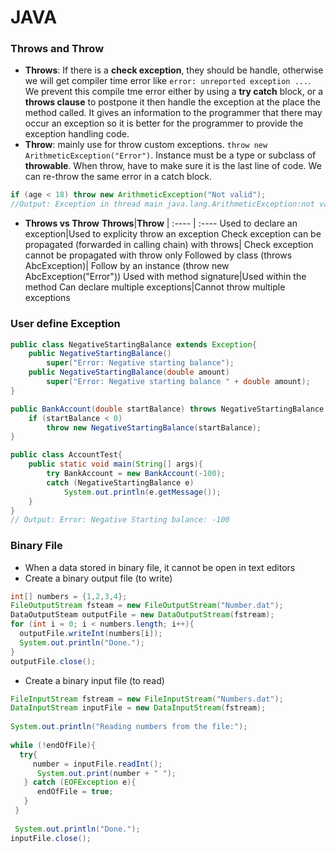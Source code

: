 # JAVA

### Throws and Throw
- **Throws**: If there is a **check exception**, they should be handle, otherwise we will get compiler time error like ```error: unreported exception ...```. We prevent this compile tme error either by using a **try catch** block, or a **throws clause** to postpone it then handle the exception at the place the method called. It gives an information to the programmer that there may occur an exception so it is better for the programmer to provide the exception handling code.
- **Throw**: mainly use for throw custom exceptions. ```throw new ArithmeticException("Error")```. Instance must be a type or subclass of **throwable**. When throw, have to make sure it is the last line of code. We can re-throw the same error in a catch block.
```java
if (age < 18) throw new ArithmeticException("Not valid");
//Output: Exception in thread main java.lang.ArithmeticException:not valid
``` 
- **Throws vs Throw**
**Throws**|**Throw**
| :---- | :----
Used to declare an exception|Used to explicity throw an exception 
Check exception can be propagated (forwarded in calling chain) with throws| Check exception cannot be propagated with throw only
Followed by class (throws AbcException)| Follow by an instance (throw new AbcException("Error"))
Used with method signature|Used within the method
Can declare multiple exceptions|Cannot throw multiple exceptions

### User define Exception
```java
public class NegativeStartingBalance extends Exception{
	public NegativeStartingBalance() 
		super("Error: Negative starting balance");
	public NegativeStartingBalance(double amount) 			
		super("Error: Negative starting balance " + double amount);
}
```
```java
public BankAccount(double startBalance) throws NegativeStartingBalance {
    if (startBalance < 0)
        throw new NegativeStartingBalance(startBalance);
}
```
```java
public class AccountTest{
	public static void main(String[] args){
		try BankAccount = new BankAccount(-100);
		catch (NegativeStartingBalance e)
			System.out.println(e.getMessage());
	}
}
// Output: Error: Negative Starting balance: -100
```
### Binary File
- When a data stored in binary file, it cannot be open in text editors
- Create a binary output file (to write)
```java
int[] numbers = {1,2,3,4};
FileOutputStream fsteam = new FileOutputStream("Number.dat");
DataOutputSteam outputFile = new DataOutputStream(fstream);
for (int i = 0; i < numbers.length; i++){
  outputFile.writeInt(numbers[i]);
  System.out.println("Done.");
}
outputFile.close();
```
- Create a binary input file (to read)
```java
FileInputStream fstream = new FileInputStream("Numbers.dat");
DataInputStream inputFile = new DataInputStream(fstream);
 
System.out.println("Reading numbers from the file:");
 
while (!endOfFile){
  try{
     number = inputFile.readInt();
      System.out.print(number + " ");
   } catch (EOFException e){
      endOfFile = true;
   }
 }
 
 System.out.println("Done.");
inputFile.close();
```